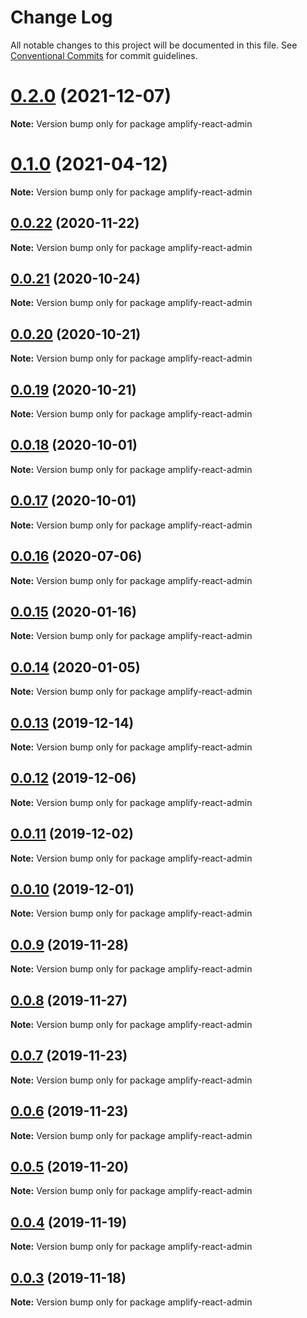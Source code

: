 # Change Log

All notable changes to this project will be documented in this file.
See [Conventional Commits](https://conventionalcommits.org) for commit guidelines.

# [0.2.0](https://github.com/hupe1980/amplify-material-ui/compare/amplify-react-admin@0.1.0...amplify-react-admin@0.2.0) (2021-12-07)

**Note:** Version bump only for package amplify-react-admin





# [0.1.0](https://github.com/hupe1980/amplify-material-ui/compare/amplify-react-admin@0.0.22...amplify-react-admin@0.1.0) (2021-04-12)

**Note:** Version bump only for package amplify-react-admin





## [0.0.22](https://github.com/hupe1980/amplify-material-ui/compare/amplify-react-admin@0.0.21...amplify-react-admin@0.0.22) (2020-11-22)

**Note:** Version bump only for package amplify-react-admin





## [0.0.21](https://github.com/hupe1980/amplify-material-ui/compare/amplify-react-admin@0.0.20...amplify-react-admin@0.0.21) (2020-10-24)

**Note:** Version bump only for package amplify-react-admin





## [0.0.20](https://github.com/hupe1980/amplify-material-ui/compare/amplify-react-admin@0.0.19...amplify-react-admin@0.0.20) (2020-10-21)

**Note:** Version bump only for package amplify-react-admin





## [0.0.19](https://github.com/hupe1980/amplify-material-ui/compare/amplify-react-admin@0.0.18...amplify-react-admin@0.0.19) (2020-10-21)

**Note:** Version bump only for package amplify-react-admin





## [0.0.18](https://github.com/hupe1980/amplify-material-ui/compare/amplify-react-admin@0.0.17...amplify-react-admin@0.0.18) (2020-10-01)

**Note:** Version bump only for package amplify-react-admin





## [0.0.17](https://github.com/hupe1980/amplify-material-ui/compare/amplify-react-admin@0.0.16...amplify-react-admin@0.0.17) (2020-10-01)

**Note:** Version bump only for package amplify-react-admin





## [0.0.16](https://github.com/hupe1980/amplify-material-ui/compare/amplify-react-admin@0.0.15...amplify-react-admin@0.0.16) (2020-07-06)

**Note:** Version bump only for package amplify-react-admin





## [0.0.15](https://github.com/hupe1980/amplify-material-ui/compare/amplify-react-admin@0.0.14...amplify-react-admin@0.0.15) (2020-01-16)

**Note:** Version bump only for package amplify-react-admin





## [0.0.14](https://github.com/hupe1980/amplify-material-ui/compare/amplify-react-admin@0.0.13...amplify-react-admin@0.0.14) (2020-01-05)

**Note:** Version bump only for package amplify-react-admin





## [0.0.13](https://github.com/hupe1980/amplify-material-ui/compare/amplify-react-admin@0.0.12...amplify-react-admin@0.0.13) (2019-12-14)

**Note:** Version bump only for package amplify-react-admin





## [0.0.12](https://github.com/hupe1980/amplify-material-ui/compare/amplify-react-admin@0.0.11...amplify-react-admin@0.0.12) (2019-12-06)

**Note:** Version bump only for package amplify-react-admin





## [0.0.11](https://github.com/hupe1980/amplify-material-ui/compare/amplify-react-admin@0.0.10...amplify-react-admin@0.0.11) (2019-12-02)

**Note:** Version bump only for package amplify-react-admin





## [0.0.10](https://github.com/hupe1980/amplify-material-ui/compare/amplify-react-admin@0.0.9...amplify-react-admin@0.0.10) (2019-12-01)

**Note:** Version bump only for package amplify-react-admin





## [0.0.9](https://github.com/hupe1980/amplify-material-ui/compare/amplify-react-admin@0.0.8...amplify-react-admin@0.0.9) (2019-11-28)

**Note:** Version bump only for package amplify-react-admin





## [0.0.8](https://github.com/hupe1980/amplify-material-ui/compare/amplify-react-admin@0.0.7...amplify-react-admin@0.0.8) (2019-11-27)

**Note:** Version bump only for package amplify-react-admin





## [0.0.7](https://github.com/hupe1980/amplify-material-ui/compare/amplify-react-admin@0.0.6...amplify-react-admin@0.0.7) (2019-11-23)

**Note:** Version bump only for package amplify-react-admin





## [0.0.6](https://github.com/hupe1980/amplify-material-ui/compare/amplify-react-admin@0.0.5...amplify-react-admin@0.0.6) (2019-11-23)

**Note:** Version bump only for package amplify-react-admin





## [0.0.5](https://github.com/hupe1980/amplify-material-ui/compare/amplify-react-admin@0.0.4...amplify-react-admin@0.0.5) (2019-11-20)

**Note:** Version bump only for package amplify-react-admin





## [0.0.4](https://github.com/hupe1980/amplify-material-ui/compare/amplify-react-admin@0.0.3...amplify-react-admin@0.0.4) (2019-11-19)

**Note:** Version bump only for package amplify-react-admin





## [0.0.3](https://github.com/hupe1980/amplify-material-ui/compare/amplify-react-admin@0.0.2...amplify-react-admin@0.0.3) (2019-11-18)

**Note:** Version bump only for package amplify-react-admin

